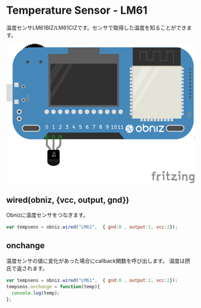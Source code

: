 # Temperature Sensor - LM61

温度センサLM61BIZ/LM61CIZです。センサで取得した温度を知ることができます。





![photo of AnalogTempratureSensor](./wired.png)



## wired(obniz, {vcc, output, gnd})
Obnizに温度センサをつなぎます。
```javascript
var tempsens = obniz.wired("LM61",  { gnd:0 , output:1, vcc:2});
```

## onchange
温度センサの値に変化があった場合にcallback関数を呼び出します。
温度は摂氏で返されます。
```javascript
var tempsens = obniz.wired("LM61",  { gnd:0 , output:1, vcc:2});
tempsens.onchange = function(temp){
  console.log(temp);
};
```
 